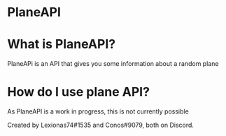# PlaneAPI 


# What is PlaneAPI?
PlaneAPi is an API that gives you some information about a random plane



# How do I use plane API?
As PlaneAPI is a work in progress, this is not currently possible




Created by Lexionas74#1535 and Conos#9079, both on Discord.
